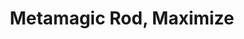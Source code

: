 ---
title: "Metamagic Rod, Maximize"

rod:
  aura: "Strong (no school)"
  casterLevel: "17th"
  prerequisites:
    feats: ["{% feat_link craft-rod %}", "{% feat_link maximize-spell %}"]
    spells: []
    special: []
  marketPrice: 0
  marketPriceSpecial: "14,000 gp (lesser), 54,000 gp (normal), 121,500 gp (greater)"
  description: |
    The wielder can cast up to three spells per day that are maximized as though using the {% feat_link maximize-spell %} feat.

    #### Metamagic Rods

    Metamagic rods hold the essence of a metamagic feat but do not change the spell slot of the altered spell. All the rods described here are use-activated (but casting spells in a threatened area still draws an attack of opportunity). A caster may only use one metamagic rod on any given spell, but it is permissible to combine a rod with metamagic feats possessed by the rod's wielder. In this case, only the feats possessed by the wielder adjust the spell slot of the spell being cast.

    Possession of a metamagic rod does not confer the associated feat on the owner, only the ability to use the given feat a specified number of times per day. A sorcerer still must take a full-round action when using a metamagic rod, just as if using a metamagic feat he possesses.

    _Lesser and Greater Metamagic Rods:_ Normal metamagic rods can be used with spells of 6th level or lower. Lesser rods can be used with spells of 3rd level or lower, while greater rods can be used with spells of 9th level or lower.
---